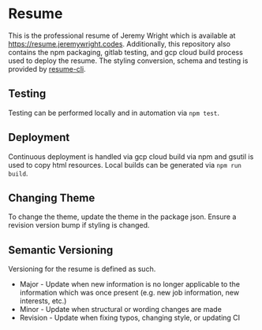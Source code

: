 # Resume
This is the professional resume of Jeremy Wright which is available at https://resume.jeremywright.codes. Additionally, this repository also contains the npm packaging, gitlab testing, and gcp cloud build process used to deploy the resume. The styling conversion, schema and testing is provided by [resume-cli](https://github.com/jsonresume/resume-cli).

## Testing
Testing can be performed locally and in automation via `npm test`.

## Deployment
Continuous deployment is handled via gcp cloud build via npm and gsutil is used to copy html resources. Local builds can be generated via `npm run build`.

## Changing Theme
To change the theme, update the theme in the package json. Ensure a revision version bump if styling is changed.

## Semantic Versioning
Versioning for the resume is defined as such.
- Major - Update when new information is no longer applicable to the information which was once present (e.g. new job information, new interests, etc.)
- Minor - Update when structural or wording changes are made
- Revision - Update when fixing typos, changing style, or updating CI
